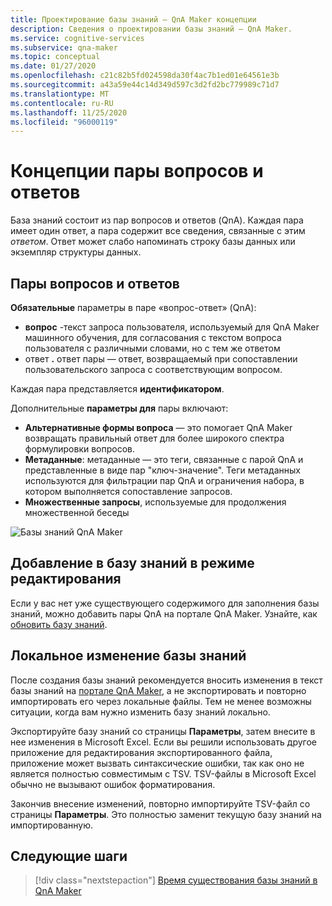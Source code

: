 ```yaml
---
title: Проектирование базы знаний — QnA Maker концепции
description: Сведения о проектировании базы знаний — QnA Maker.
ms.service: cognitive-services
ms.subservice: qna-maker
ms.topic: conceptual
ms.date: 01/27/2020
ms.openlocfilehash: c21c82b5fd024598da30f4ac7b1ed01e64561e3b
ms.sourcegitcommit: a43a59e44c14d349d597c3d2fd2bc779989c71d7
ms.translationtype: MT
ms.contentlocale: ru-RU
ms.lasthandoff: 11/25/2020
ms.locfileid: "96000119"
---
```

# <a name="question-and-answer-pair-concepts"></a>Концепции пары вопросов и ответов

База знаний состоит из пар вопросов и ответов (QnA).  Каждая пара имеет один ответ, а пара содержит все сведения, связанные с этим _ответом_. Ответ может слабо напоминать строку базы данных или экземпляр структуры данных.

## <a name="question-and-answer-pairs"></a>Пары вопросов и ответов

**Обязательные** параметры в паре «вопрос-ответ» (QnA):

* **вопрос** -текст запроса пользователя, используемый для QnA Maker машинного обучения, для согласования с текстом вопроса пользователя с различными словами, но с тем же ответом
* ответ **.** ответ пары — ответ, возвращаемый при сопоставлении пользовательского запроса с соответствующим вопросом.

Каждая пара представляется **идентификатором**.

Дополнительные **параметры для** пары включают:

* **Альтернативные формы вопроса** — это помогает QnA Maker возвращать правильный ответ для более широкого спектра формулировки вопросов.
* **Метаданные**: метаданные — это теги, связанные с парой QnA и представленные в виде пар "ключ-значение". Теги метаданных используются для фильтрации пар QnA и ограничения набора, в котором выполняется сопоставление запросов.
* **Множественные запросы**, используемые для продолжения множественной беседы

![Базы знаний QnA Maker](../media/qnamaker-concepts-knowledgebase/knowledgebase.png)

## <a name="editorially-add-to-knowledge-base"></a>Добавление в базу знаний в режиме редактирования

Если у вас нет уже существующего содержимого для заполнения базы знаний, можно добавить пары QnA на портале QnA Maker. Узнайте, как [обновить базу знаний](../How-To/edit-knowledge-base.md).

## <a name="editing-your-knowledge-base-locally"></a>Локальное изменение базы знаний

После создания базы знаний рекомендуется вносить изменения в текст базы знаний на [портале QnA Maker](https://qnamaker.ai), а не экспортировать и повторно импортировать его через локальные файлы. Тем не менее возможны ситуации, когда вам нужно изменить базу знаний локально.

Экспортируйте базу знаний со страницы **Параметры**, затем внесите в нее изменения в Microsoft Excel. Если вы решили использовать другое приложение для редактирования экспортированного файла, приложение может вызвать синтаксические ошибки, так как оно не является полностью совместимым с TSV. TSV-файлы в Microsoft Excel обычно не вызывают ошибок форматирования.

Закончив внесение изменений, повторно импортируйте TSV-файл со страницы **Параметры**. Это полностью заменит текущую базу знаний на импортированную.

## <a name="next-steps"></a>Следующие шаги

> [!div class="nextstepaction"]
> [Время существования базы знаний в QnA Maker](./development-lifecycle-knowledge-base.md)